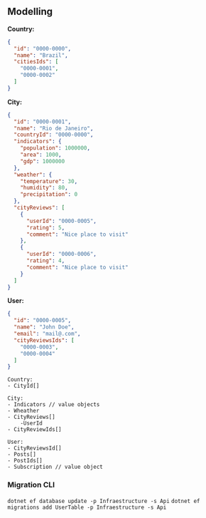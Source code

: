 ## Modelling

**Country:**

```json 
{
  "id": "0000-0000",
  "name": "Brazil",
  "citiesIds": [
    "0000-0001",
    "0000-0002"
  ]
}
```
**City:**

```json
{
  "id": "0000-0001",
  "name": "Rio de Janeiro",
  "countryId": "0000-0000",
  "indicators": {
    "population": 1000000,
    "area": 1000,
    "gdp": 1000000
  },
  "weather": {
    "temperature": 30,
    "humidity": 80,
    "precipitation": 0
  },
  "cityReviews": [
    {
      "userId": "0000-0005",
      "rating": 5,
      "comment": "Nice place to visit"
    },
    {
      "userId": "0000-0006",
      "rating": 4,
      "comment": "Nice place to visit"
    }
  ]
}
```

**User:**

```json
{
  "id": "0000-0005",
  "name": "John Doe",
  "email": "mail@.com",
  "cityReviewsIds": [
    "0000-0003",
    "0000-0004"
  ]
}
```
```
Country:
- CityId[]

City:
- Indicators // value objects
- Wheather 
- CityReviews[] 
    -UserId
- CityReviewIds[]
    
User:
- CityReviewsId[] 
- Posts[]
- PostIds[]
- Subscription // value object
```

### Migration CLI   
`dotnet ef database update -p Infraestructure -s Api`
`dotnet ef migrations add UserTable -p Infraestructure -s Api`
